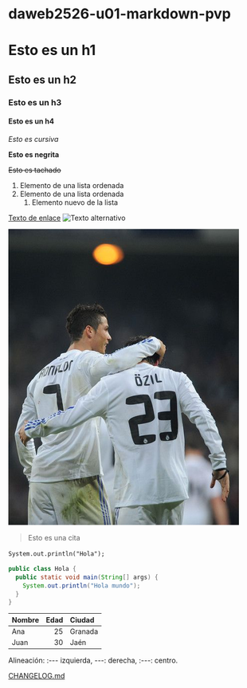 # daweb2526-u01-markdown-pvp

# Esto es un h1

## Esto es un h2

### Esto es un h3

#### Esto es un h4

*Esto es cursiva*

**Esto es negrita**  

~~Esto es tachado~~


1. Elemento de una lista ordenada
2. Elemento de una lista ordenada
   1. Elemento nuevo de la lista


[Texto de enlace](https://iesalixar.org)
![Texto alternativo](https://placehold.co/400)

![Images](images/image.png)

> Esto es una cita

`System.out.println("Hola");`

```java
public class Hola {
  public static void main(String[] args) {
    System.out.println("Hola mundo");
  }
}
```

| Nombre | Edad | Ciudad   |
|:-------|----:|:----------|
| Ana    |  25 | Granada   |
| Juan   |  30 | Jaén      |
Alineación: :--- izquierda, ---: derecha, :---: centro.

[CHANGELOG.md](CHANGELOG.md)